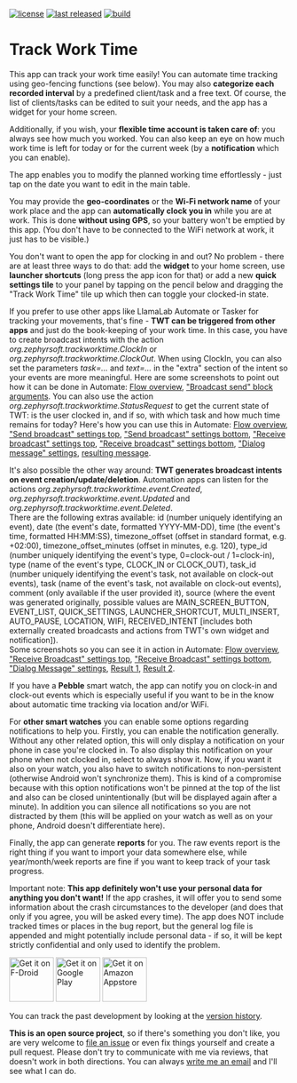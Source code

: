 [![license](https://img.shields.io/github/license/mathisdt/trackworktime.svg?style=flat)](https://github.com/mathisdt/trackworktime/blob/master/LICENSE)
[![last released](https://img.shields.io/github/release-date/mathisdt/trackworktime.svg?label=last%20released&style=flat)](https://github.com/mathisdt/trackworktime/releases)
[![build](https://github.com/mathisdt/trackworktime/actions/workflows/build.yaml/badge.svg)](https://github.com/mathisdt/trackworktime/actions/)

# Track Work Time
  
This app can track your work time easily! You can automate time tracking using geo-fencing functions (see below).
You may also **categorize each recorded interval** by a predefined client/task and a free text.
Of course, the list of clients/tasks can be edited to suit your needs, and the app has a widget for your home screen.
  
Additionally, if you wish, your **flexible time account is taken care of**: you always see how much you worked.
You can also keep an eye on how much work time is left for today or for the current week (by a **notification**
which you can enable).
  
The app enables you to modify the planned working time effortlessly - just tap on the date you want to edit in the
main table.

You may provide the **geo-coordinates** or the **Wi-Fi network name** of your work place and the app can
**automatically clock you in** while you are at work. This is done **without using GPS**, so your battery won't
be emptied by this app. (You don't have to be connected to the WiFi network at work, it just has to be visible.)

You don't want to open the app for clocking in and out? No problem - there are at least three ways to do that:
add the **widget** to your home screen, use **launcher shortcuts** (long press the app icon for that) or
add a new **quick settings tile** to your panel by tapping on the pencil below and dragging the "Track Work Time"
tile up which then can toggle your clocked-in state.

If you prefer to use other apps like LlamaLab Automate or Tasker for tracking your movements, that's fine - **TWT can
be triggered from other apps** and just do the book-keeping of your work time. In this case, you have to create
broadcast intents with the action *org.zephyrsoft.trackworktime.ClockIn* or *org.zephyrsoft.trackworktime.ClockOut*.
When using ClockIn, you can also set the parameters *task=...* and *text=...* in the "extra" section of
the intent so your events are more meaningful. Here are some screenshots to point out how it can be done in Automate:
[Flow overview](https://zephyrsoft.org/images/automate-1.png),
["Broadcast send" block arguments](https://zephyrsoft.org/images/automate-2.png).
You can also use the action *org.zephyrsoft.trackworktime.StatusRequest* to get the current state of TWT:
is the user clocked in, and if so, with which task and how much time remains for today?
Here's how you can use this in Automate:
[Flow overview](https://zephyrsoft.org/images/automate-3.png),
["Send broadcast" settings top](https://zephyrsoft.org/images/automate-4.png),
["Send broadcast" settings bottom](https://zephyrsoft.org/images/automate-5.png),
["Receive broadcast" settings top](https://zephyrsoft.org/images/automate-6.png),
["Receive broadcast" settings bottom](https://zephyrsoft.org/images/automate-7.png),
["Dialog message" settings](https://zephyrsoft.org/images/automate-8.png),
[resulting message](https://zephyrsoft.org/images/automate-9.png).

It's also possible the other way around: **TWT generates broadcast intents on event creation/update/deletion**.
Automation apps can listen for the actions *org.zephyrsoft.trackworktime.event.Created*,
*org.zephyrsoft.trackworktime.event.Updated* and *org.zephyrsoft.trackworktime.event.Deleted*.  
There are the following extras available: id (number uniquely identifying an event),
date (the event's date, formatted YYYY-MM-DD), time (the event's time, formatted HH\:MM\:SS),
timezone_offset (offset in standard format, e.g. +02:00),
timezone_offset_minutes (offset in minutes, e.g. 120),
type_id (number uniquely identifying the event's type, 0=clock-out / 1=clock-in),
type (name of the event's type, CLOCK_IN or CLOCK_OUT),
task_id (number uniquely identifying the event's task, not available on clock-out events),
task (name of the event's task, not available on clock-out events),
comment (only available if the user provided it),
source (where the event was generated originally, possible values are
MAIN_SCREEN_BUTTON, EVENT_LIST, QUICK_SETTINGS, LAUNCHER_SHORTCUT, MULTI_INSERT, AUTO_PAUSE,
LOCATION, WIFI, RECEIVED_INTENT [includes both externally created broadcasts and actions from TWT's own widget and notification]).  
Some screenshots so you can see it in action in Automate:
[Flow overview](https://zephyrsoft.org/images/automate-receive-1.png),
["Receive Broadcast" settings top](https://zephyrsoft.org/images/automate-receive-2.png),
["Receive Broadcast" settings bottom](https://zephyrsoft.org/images/automate-receive-3.png),
["Dialog Message" settings](https://zephyrsoft.org/images/automate-receive-4.png),
[Result 1](https://zephyrsoft.org/images/automate-receive-5.png),
[Result 2](https://zephyrsoft.org/images/automate-receive-6.png).

If you have a **Pebble** smart watch, the app can notify you on clock-in and clock-out events which is especially
useful if you want to be in the know about automatic time tracking via location and/or WiFi.

For **other smart watches** you can enable some options regarding notifications to help you.
Firstly, you can enable the notification generally. Without any other related option, this will only display
a notification on your phone in case you're clocked in. To also display this notification on your phone
when not clocked in, select to always show it. Now, if you want it also on your watch, you also have to switch
notifications to non-persistent (otherwise Android won't synchronize them). This is kind of a compromise because
with this option notifications won't be pinned at the top of the list and also can be closed unintentionally
(but will be displayed again after a minute). In addition you can silence all notifications so you are
not distracted by them (this will be applied on your watch as well as on your phone, Android doesn't
differentiate here).

Finally, the app can generate **reports** for you. The raw events report is the right thing if you want to
import your data somewhere else, while year/month/week reports are fine if you want to keep track of your
task progress.

Important note: **This app definitely won't use your personal data for anything you don't want!**
If the app crashes, it will offer you to send some information about the crash circumstances to the developer
(and does that only if you agree, you will be asked every time). The app does NOT include tracked times or
places in the bug report, but the general log file is appended and might potentially include personal data -
if so, it will be kept strictly confidential and only used to identify the problem.

[<img src="https://fdroid.gitlab.io/artwork/badge/get-it-on.png"
alt="Get it on F-Droid"
height="80">](https://f-droid.org/packages/org.zephyrsoft.trackworktime/)
[<img src="https://play.google.com/intl/en_us/badges/images/generic/en-play-badge.png"
alt="Get it on Google Play"
height="80">](https://play.google.com/store/apps/details?id=org.zephyrsoft.trackworktime)
[<img src="https://images-na.ssl-images-amazon.com/images/G/01/mobile-apps/devportal2/res/images/amazon-appstore-badge-english-white.png"
alt="Get it on Amazon Appstore"
height="80">](https://www.amazon.com/gp/product/B0BX4FGB6T)
  
You can track the past development by looking at the [version history](https://zephyrsoft.org/trackworktime/history).  
  
**This is an open source project**, so if there's something you don't like, you are very welcome to
[file an issue](https://github.com/mathisdt/trackworktime/issues) or even fix things yourself and create a pull request.
Please don't try to communicate with me via reviews, that doesn't work in both directions.
You can always [write me an email](https://zephyrsoft.org/contact-about-me) and I'll see what I can do.
